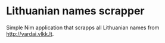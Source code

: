 # Lithuanian names scrapper

Simple Nim application that scrapps all Lithuanian names from <http://vardai.vlkk.lt>.
